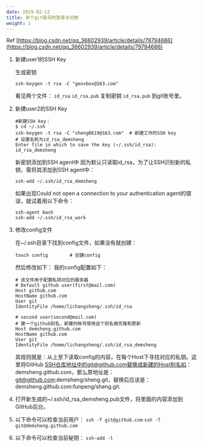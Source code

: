 ```yaml
---
date: 2019-02-12
title: 多个git账号的登录与切换
weight: 1
---
```


Ref [https://blog.csdn.net/qq_36602939/article/details/79794686](https://blog.csdn.net/qq_36602939/article/details/79794686)

1. 新建user1的SSH Key

    生成密钥

    ```
    ssh-keygen -t rsa -C "geovbox@163.com"
    ```

    看见两个文件： `id_rsa` `id_rsa.pub`
    复制密钥 `id_rsa.pub` 到git账号里。

2. 新建user2的SSH Key

    ```
    #新建SSH key：
    $ cd ~/.ssh 
    ssh-keygen -t rsa -C "sheng0619@163.com"  # 新建工作的SSH key
    # 设置名称为id_rsa_demsheng
    Enter file in which to save the key (~/.ssh/id_rsa): id_rsa_demsheng
    ```

    新密钥添加到SSH agent中
    因为默认只读取id_rsa，为了让SSH识别新的私钥，需将其添加到SSH agent中：
    ```
    ssh-add ~/.ssh/id_rsa_demsheng
    ```
    
    如果出现Could not open a connection to your authentication agent的错误，就试着用以下命令：
    
    ```
    ssh-agent bash
    ssh-add ~/.ssh/id_rsa_work
    ```

3. 修改config文件

    在~/.ssh目录下找到config文件，如果没有就创建：
    
    ```
    touch config        # 创建config
    ```
    然后修改如下：
    我的config配置如下：
    ```
    # 该文件用于配置私钥对应的服务器
    # Default github user(first@mail.com)
    Host github.com
    HostName github.com
    User git 
    IdentityFile /home/lichangsheng/.ssh/id_rsa

    # second user(second@mail.com)
    # 建一个github别名，新建的帐号使用这个别名做克隆和更新
    Host demsheng.github.com
    HostName github.com 
    User git 
    IdentityFile /home/lichangsheng/.ssh/id_rsa_demsheng
    ```

    其规则就是：从上至下读取config的内容，在每个Host下寻找对应的私钥。这里将GitHub SSH仓库地址中的git@github.com替换成新建的Host别名如：demsheng.github.com，那么原地址是：git@github.com:demsheng/sheng.git，替换后应该是：demsheng.github.com:funpeng/sheng.git.

4. 打开新生成的~/.ssh/id_rsa_demsheng.pub文件，将里面的内容添加到GitHub后台。


5. 以下命令可以检查当前用户： `ssh -T git@github.com` `ssh -T git@demsheng.github.com`


6. 以下命令可以检查当前秘钥： `ssh-add -l`


